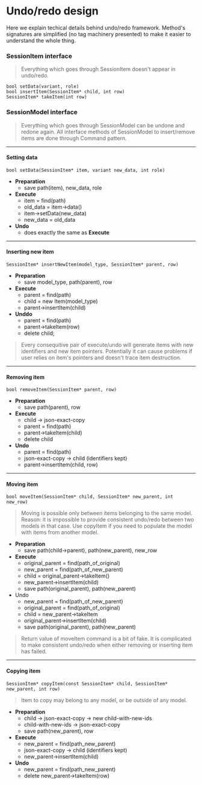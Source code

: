 # Undo/redo design

Here we explain techical details behind undo/redo framework. Method's signatures are simplified
(no tag machinery presented) to make it easier to understand the whole thing.

### SessionItem interface

> Everything which goes through SessionItem doesn't appear in undo/redo.

```
bool setData(variant, role)
bool insertItem(SessionItem* child, int row)
SessionItem* takeItem(int row)
```

### SessionModel interface

> Everything which goes through SessionModel can be undone and redone again.
> All interface methods of SessionModel to insert/remove items are done through Command pattern.

<hr>

#### Setting data

```
bool setData(SessionItem* item, variant new_data, int role)
```

+ **Preparation** 
  + save path(item), new_data, role
+ **Execute**
  + item = find(path)
  + old_data = item->data()
  + item->setData(new_data)
  + new_data = old_data
+ **Undo**
  + does exactly the same as **Execute**

<hr>

#### Inserting new item

```
SessionItem* insertNewItem(model_type, SessionItem* parent, row)
```

+ **Preparation** 
  + save model_type, path(parent), row
+ **Execute**
  + parent = find(path)
  + child = new Item(model_type)
  + parent->insertItem(child)
+ **Unddo**
  + parent = find(path)
  + parent->takeItem(row)
  + delete child;

> Every consequitive pair of execute/undo will generate items with new identifiers and new
> item pointers. Potentially it can cause problems if user relies on item's pointers and doesn't
> trace item destruction.

<hr>

#### Removing item

```
bool removeItem(SessionItem* parent, row)
```

+ **Preparation**
  + save path(parent), row
+ **Execute**
  + child -> json-exact-copy
  + parent = find(path)
  + parent->takeItem(child)
  + delete child
+ **Undo**
  + parent = find(path)
  + json-exact-copy -> child (identifiers kept)
  + parent->insertItem(child, row)

<hr>

#### Moving item

```
bool moveItem(SessionItem* child, SessionItem* new_parent, int new_row)
```

> Moving is possible only between items belonging to the same model.
> Reason: it is impossible to provide consistent undo/redo between two models in that case.
> Use copyItem if you need to populate the model with items from another model.

+ **Preparation**
  + save path(child->parent), path(new_parent), new_row
+ **Execute**
  + original_parent = find(path_of_original)
  + new_parent = find(path_of_new_parent)
  + child = original_parent->takeItem()
  + new_parent->insertItem(child)
  + save path(original_parent), path(new_parent)
+ Undo
  + new_parent = find(path_of_new_parent)
  + original_parent = find(path_of_original)
  + child = new_parent->takeItem
  + original_parent->insertItem(child)
  + save path(original_parent), path(new_parent)

> Return value of moveItem command is a bit of fake. It is complicated to make consistent undo/redo
> when either removing or inserting item has failed.

<hr>

#### Copying item

```
SessionItem* copyItem(const SessionItem* child, SessionItem* new_parent, int row)
```

> Item to copy may belong to any model, or be outside of any model.

+ **Preparation**
  + child -> json-exact-copy -> new child-with-new-ids
  + child-with-new-ids -> json-exact-copy
  + save path(new_parent), row
+ **Execute**
  + new_parent = find(path_new_parent)
  + json-exact-copy -> child (identifiers kept)
  + new_parent->insertItem(child)
+ **Undo**
  + new_parent = find(path_new_parent)
  + delete new_parent->takeItem(row)
